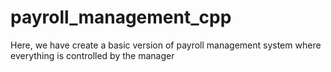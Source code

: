# payroll_management_cpp
Here, we have create a basic version of payroll management system 
where everything is controlled by the manager

